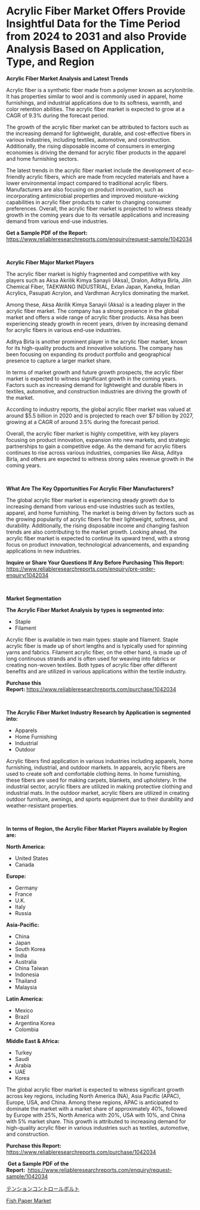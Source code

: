 <p><h1>Acrylic Fiber Market Offers Provide Insightful Data for the Time Period from 2024 to 2031 and also Provide Analysis Based on Application, Type, and Region</h1></p><p><strong>Acrylic Fiber Market Analysis and Latest Trends</strong></p>
<p><p>Acrylic fiber is a synthetic fiber made from a polymer known as acrylonitrile. It has properties similar to wool and is commonly used in apparel, home furnishings, and industrial applications due to its softness, warmth, and color retention abilities. The acrylic fiber market is expected to grow at a CAGR of 9.3% during the forecast period.</p><p>The growth of the acrylic fiber market can be attributed to factors such as the increasing demand for lightweight, durable, and cost-effective fibers in various industries, including textiles, automotive, and construction. Additionally, the rising disposable income of consumers in emerging economies is driving the demand for acrylic fiber products in the apparel and home furnishing sectors.</p><p>The latest trends in the acrylic fiber market include the development of eco-friendly acrylic fibers, which are made from recycled materials and have a lower environmental impact compared to traditional acrylic fibers. Manufacturers are also focusing on product innovation, such as incorporating antimicrobial properties and improved moisture-wicking capabilities in acrylic fiber products to cater to changing consumer preferences. Overall, the acrylic fiber market is projected to witness steady growth in the coming years due to its versatile applications and increasing demand from various end-use industries.</p></p>
<p><strong>Get a Sample PDF of the Report:&nbsp;</strong> <a href="https://www.reliableresearchreports.com/enquiry/request-sample/1042034">https://www.reliableresearchreports.com/enquiry/request-sample/1042034</a></p>
<p>&nbsp;</p>
<p><strong>Acrylic Fiber Major Market Players</strong></p>
<p><p>The acrylic fiber market is highly fragmented and competitive with key players such as Aksa Akrilik Kimya Sanayii (Aksa), Dralon, Aditya Birla, Jilin Chemical Fiber, TAEKWANG INDUSTRIAL, Exlan Japan, Kaneka, Indian Acrylics, Pasupati Acrylon, and Vardhman Acrylics dominating the market.</p><p>Among these, Aksa Akrilik Kimya Sanayii (Aksa) is a leading player in the acrylic fiber market. The company has a strong presence in the global market and offers a wide range of acrylic fiber products. Aksa has been experiencing steady growth in recent years, driven by increasing demand for acrylic fibers in various end-use industries.</p><p>Aditya Birla is another prominent player in the acrylic fiber market, known for its high-quality products and innovative solutions. The company has been focusing on expanding its product portfolio and geographical presence to capture a larger market share.</p><p>In terms of market growth and future growth prospects, the acrylic fiber market is expected to witness significant growth in the coming years. Factors such as increasing demand for lightweight and durable fibers in textiles, automotive, and construction industries are driving the growth of the market.</p><p>According to industry reports, the global acrylic fiber market was valued at around $5.5 billion in 2020 and is projected to reach over $7 billion by 2027, growing at a CAGR of around 3.5% during the forecast period.</p><p>Overall, the acrylic fiber market is highly competitive, with key players focusing on product innovation, expansion into new markets, and strategic partnerships to gain a competitive edge. As the demand for acrylic fibers continues to rise across various industries, companies like Aksa, Aditya Birla, and others are expected to witness strong sales revenue growth in the coming years.</p></p>
<p>&nbsp;</p>
<p><strong>What Are The Key Opportunities For Acrylic Fiber Manufacturers?</strong></p>
<p><p>The global acrylic fiber market is experiencing steady growth due to increasing demand from various end-use industries such as textiles, apparel, and home furnishing. The market is being driven by factors such as the growing popularity of acrylic fibers for their lightweight, softness, and durability. Additionally, the rising disposable income and changing fashion trends are also contributing to the market growth. Looking ahead, the acrylic fiber market is expected to continue its upward trend, with a strong focus on product innovation, technological advancements, and expanding applications in new industries.</p></p>
<p><strong>Inquire or Share Your Questions If Any Before Purchasing This Report:</strong> <a href="https://www.reliableresearchreports.com/enquiry/pre-order-enquiry/1042034">https://www.reliableresearchreports.com/enquiry/pre-order-enquiry/1042034</a></p>
<p>&nbsp;</p>
<p><strong>Market Segmentation</strong></p>
<p><strong>The Acrylic Fiber Market Analysis by types is segmented into:</strong></p>
<p><ul><li>Staple</li><li>Filament</li></ul></p>
<p><p>Acrylic fiber is available in two main types: staple and filament. Staple acrylic fiber is made up of short lengths and is typically used for spinning yarns and fabrics. Filament acrylic fiber, on the other hand, is made up of long continuous strands and is often used for weaving into fabrics or creating non-woven textiles. Both types of acrylic fiber offer different benefits and are utilized in various applications within the textile industry.</p></p>
<p><strong>Purchase this Report:&nbsp;</strong><a href="https://www.reliableresearchreports.com/purchase/1042034">https://www.reliableresearchreports.com/purchase/1042034</a></p>
<p>&nbsp;</p>
<p><strong>The Acrylic Fiber Market Industry Research by Application is segmented into:</strong></p>
<p><ul><li>Apparels</li><li>Home Furnishing</li><li>Industrial</li><li>Outdoor</li></ul></p>
<p><p>Acrylic fibers find application in various industries including apparels, home furnishing, industrial, and outdoor markets. In apparels, acrylic fibers are used to create soft and comfortable clothing items. In home furnishing, these fibers are used for making carpets, blankets, and upholstery. In the industrial sector, acrylic fibers are utilized in making protective clothing and industrial mats. In the outdoor market, acrylic fibers are utilized in creating outdoor furniture, awnings, and sports equipment due to their durability and weather-resistant properties.</p></p>
<p>&nbsp;</p>
<p><strong>In terms of Region, the Acrylic Fiber Market Players available by Region are:</strong></p>
<p>
    <p> <strong> North America: </strong>
        <ul>
            <li>United States</li>
            <li>Canada</li>
        </ul>
        </p> 
    <p> <strong> Europe: </strong>
        <ul>
            <li>Germany</li>
            <li>France</li>
            <li>U.K.</li>
            <li>Italy</li>
            <li>Russia</li>
        </ul>
        </p> 
    <p> <strong> Asia-Pacific: </strong>
        <ul>
            <li>China</li>
            <li>Japan</li>
            <li>South Korea</li>
            <li>India</li>
            <li>Australia</li>
            <li>China Taiwan</li>
            <li>Indonesia</li>
            <li>Thailand</li>
            <li>Malaysia</li>
        </ul>
        </p> 
    <p> <strong> Latin America: </strong>
        <ul>
            <li>Mexico</li>
            <li>Brazil</li>
            <li>Argentina Korea</li>
            <li>Colombia</li>
        </ul>
        </p> 
    <p> <strong> Middle East & Africa: </strong>
        <ul>
            <li>Turkey</li>
            <li>Saudi</li>
            <li>Arabia</li>
            <li>UAE</li>
            <li>Korea</li>
        </ul>
    </p>
    </p>
<p><p>The global acrylic fiber market is expected to witness significant growth across key regions, including North America (NA), Asia Pacific (APAC), Europe, USA, and China. Among these regions, APAC is anticipated to dominate the market with a market share of approximately 40%, followed by Europe with 25%, North America with 20%, USA with 10%, and China with 5% market share. This growth is attributed to increasing demand for high-quality acrylic fiber in various industries such as textiles, automotive, and construction.</p></p>
<p><strong>Purchase this Report: </strong><a href="https://www.reliableresearchreports.com/purchase/1042034">https://www.reliableresearchreports.com/purchase/1042034</a></p>
<p>&nbsp;<strong>Get a Sample PDF of the Report:&nbsp;&nbsp;</strong><a href="https://www.reliableresearchreports.com/enquiry/request-sample/1042034">https://www.reliableresearchreports.com/enquiry/request-sample/1042034</a></p>
<p><strong></strong></p>
<p><p><a href="https://github.com/zekaoe592392/Market-Research-Report-List-1/blob/main/8100470193228.md">テンションコントロールボルト</a></p><p><a href="https://github.com/RickHolmes3/Market-Research-Report-List-3/blob/main/fish-paper-market.md">Fish Paper Market</a></p></p>